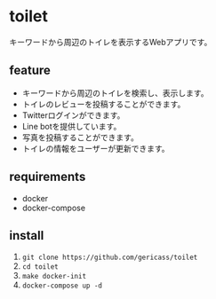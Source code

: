 # toilet

キーワードから周辺のトイレを表示するWebアプリです。

## feature

- キーワードから周辺のトイレを検索し、表示します。
- トイレのレビューを投稿することができます。
- Twitterログインができます。
- Line botを提供しています。
- 写真を投稿することができます。
- トイレの情報をユーザーが更新できます。

## requirements

- docker
- docker-compose

## install

1. `git clone https://github.com/gericass/toilet`
2. `cd toilet`
3. `make docker-init`
4. `docker-compose up -d`
